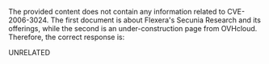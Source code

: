 The provided content does not contain any information related to CVE-2006-3024. The first document is about Flexera's Secunia Research and its offerings, while the second is an under-construction page from OVHcloud.
Therefore, the correct response is:

UNRELATED
